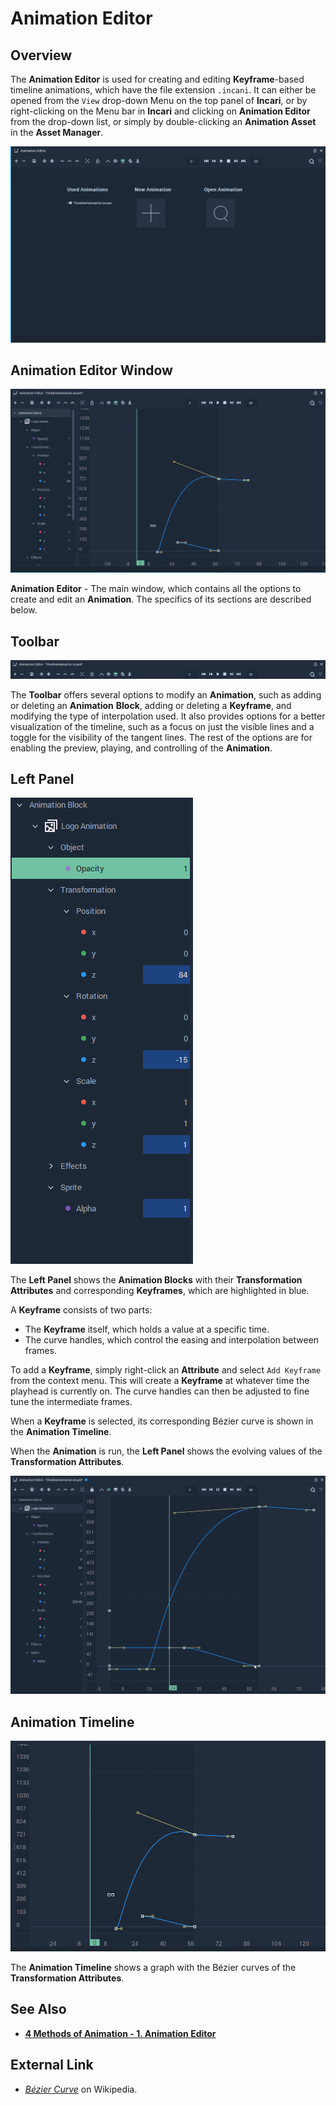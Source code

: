 # Animation Editor

## Overview

The **Animation Editor** is used for creating and editing **Keyframe**-based timeline animations, which have the file extension `.incani`. It can either be opened from the `View` drop-down Menu on the top panel of **Incari**, or by right-clicking on the Menu bar in **Incari** and clicking on **Animation Editor** from the drop-down list, or simply by double-clicking an **Animation** **Asset** in the **Asset Manager**.

![](../.gitbook/assets/animation-editor2.png)

## Animation Editor Window

![](../.gitbook/assets/animation-editor3.png)

**Animation Editor** - The main window, which contains all the options to create and edit an **Animation**. The specifics of its sections are described below.

## Toolbar

![](../.gitbook/assets/animation-editor-top-panel.png)

The **Toolbar** offers several options to modify an **Animation**, such as adding or deleting an **Animation** **Block**, adding or deleting a **Keyframe**, and modifying the type of interpolation used. It also provides options for a better visualization of the timeline, such as a focus on just the visible lines and a toggle for the visibility of the tangent lines. The rest of the options are for enabling the preview, playing, and controlling of the **Animation**.

## Left Panel

![](../.gitbook/assets/animation-editor-left-panel-2.png)

The **Left Panel** shows the **Animation Blocks** with their **Transformation Attributes** and corresponding **Keyframes**, which are highlighted in blue.

A **Keyframe** consists of two parts:

* The **Keyframe** itself, which holds a value at a specific time.
* The curve handles, which control the easing and interpolation between frames.

To add a **Keyframe**, simply right-click an **Attribute** and select `Add Keyframe` from the context menu. This will create a **Keyframe** at whatever time the playhead is currently on. The curve handles can then be adjusted to fine tune the intermediate frames.

When a **Keyframe** is selected, its corresponding Bézier curve is shown in the **Animation Timeline**.

When the **Animation** is run, the **Left Panel** shows the evolving values of the **Transformation Attributes**.

![](../.gitbook/assets/anim-editor-run.gif)

## Animation Timeline

![](../.gitbook/assets/animation-editor-central.png)

The **Animation Timeline** shows a graph with the Bézier curves of the **Transformation Attributes**.

## See Also

* [**4 Methods of Animation - 1. Animation Editor**](../demo-projects/4-methods-of-animation.md#1-animation-editor)

## External Link

* [_Bézier Curve_](https://en.wikipedia.org/wiki/B%C3%A9zier_curve) on Wikipedia.

